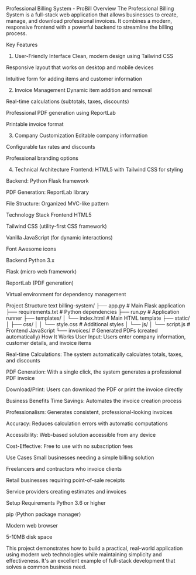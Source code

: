 Professional Billing System - ProBill
Overview
The Professional Billing System is a full-stack web application that allows businesses to create, manage, and download professional invoices. It combines a modern, responsive frontend with a powerful backend to streamline the billing process.

Key Features
1. User-Friendly Interface
Clean, modern design using Tailwind CSS

Responsive layout that works on desktop and mobile devices

Intuitive form for adding items and customer information

2. Invoice Management
Dynamic item addition and removal

Real-time calculations (subtotals, taxes, discounts)

Professional PDF generation using ReportLab

Printable invoice format

3. Company Customization
Editable company information

Configurable tax rates and discounts

Professional branding options

4. Technical Architecture
Frontend: HTML5 with Tailwind CSS for styling

Backend: Python Flask framework

PDF Generation: ReportLab library

File Structure: Organized MVC-like pattern

Technology Stack
Frontend
HTML5

Tailwind CSS (utility-first CSS framework)

Vanilla JavaScript (for dynamic interactions)

Font Awesome icons

Backend
Python 3.x

Flask (micro web framework)

ReportLab (PDF generation)

Virtual environment for dependency management

Project Structure
text
billing-system/
├── app.py                 # Main Flask application
├── requirements.txt       # Python dependencies
├── run.py                # Application runner
├── templates/
│   └── index.html        # Main HTML template
├── static/
│   ├── css/
│   │   └── style.css     # Additional styles
│   └── js/
│       └── script.js     # Frontend JavaScript
└── invoices/             # Generated PDFs (created automatically)
How It Works
User Input: Users enter company information, customer details, and invoice items

Real-time Calculations: The system automatically calculates totals, taxes, and discounts

PDF Generation: With a single click, the system generates a professional PDF invoice

Download/Print: Users can download the PDF or print the invoice directly

Business Benefits
Time Savings: Automates the invoice creation process

Professionalism: Generates consistent, professional-looking invoices

Accuracy: Reduces calculation errors with automatic computations

Accessibility: Web-based solution accessible from any device

Cost-Effective: Free to use with no subscription fees

Use Cases
Small businesses needing a simple billing solution

Freelancers and contractors who invoice clients

Retail businesses requiring point-of-sale receipts

Service providers creating estimates and invoices

Setup Requirements
Python 3.6 or higher

pip (Python package manager)

Modern web browser

5-10MB disk space

This project demonstrates how to build a practical, real-world application using modern web technologies while maintaining simplicity and effectiveness. It's an excellent example of full-stack development that solves a common business need.

